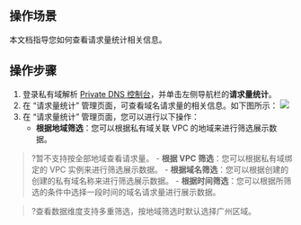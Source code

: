 ## 操作场景
本文档指导您如何查看请求量统计相关信息。

## 操作步骤
1. 登录私有域解析 [Private DNS 控制台](https://console.cloud.tencent.com/privatedns)，并单击左侧导航栏的**请求量统计**。
2. 在 “请求量统计” 管理页面，可查看域名请求量的相关信息。如下图所示：
![](https://main.qcloudimg.com/raw/ae81cc914d99e3930c41862353e3b374.png)
3. 在 “请求量统计” 管理页面，您可以进行以下操作：
    - **根据地域筛选**：您可以根据私有域关联 VPC 的地域来进行筛选展示数据。
>?暂不支持按全部地域查看请求量。
    - **根据 VPC 筛选**：您可以根据私有域绑定的 VPC 实例来进行筛选展示数据。
    - **根据域名筛选**：您可以根据创建的创建的私有域名称来进行筛选展示数据。
    - **根据时间筛选**：您可以根据所筛选的条件中选择一段时间的域名请求量进行展示数据。
 
>?查看数据维度支持多重筛选，按地域筛选时默认选择广州区域。

